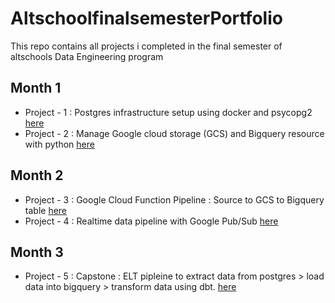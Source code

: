 # AltschoolfinalsemesterPortfolio

This repo contains all projects i completed in the final semester of altschools Data Engineering program

## Month 1
* Project - 1 : Postgres infrastructure setup using docker and psycopg2 <a href="https://github.com/Ughanze23/AltschoolfinalsemesterPortfolio/tree/main/01_postgres_docker_init">here</a>
* Project - 2 : Manage Google cloud storage (GCS) and Bigquery resource with python <a href="https://github.com/Ughanze23/AltschoolfinalsemesterPortfolio/tree/main/02_py_gcs_bq">here</a>

## Month 2
* Project - 3 : Google Cloud Function Pipeline : Source to GCS to Bigquery table <a href="https://github.com/Ughanze23/AltschoolfinalsemesterPortfolio/tree/main/03_Google_cloud_functions">here</a>
* Project - 4 : Realtime data pipeline with Google Pub/Sub <a href="https://github.com/Ughanze23/AltschoolfinalsemesterPortfolio/tree/main/04_pubsub">here</a>

## Month 3
* Project - 5 : Capstone : ELT pipleine to extract data from postgres > load data into bigquery > transform data using dbt. <a href="https://github.com/Ughanze23/AltschoolfinalsemesterPortfolio/tree/main/05_capstone_project">here</a>
